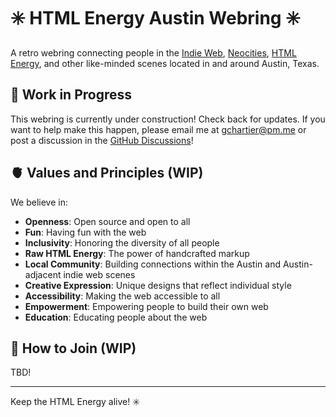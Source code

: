 # ✳️ HTML Energy Austin Webring ✳️

A retro webring connecting people in the [Indie Web](https://indieweb.org/), [Neocities](https://neocities.org/), [HTML Energy](https://html.energy), and other like-minded scenes located in and around Austin, Texas.

## 🚧 Work in Progress

This webring is currently under construction! Check back for updates. If you want to help make this happen, please email me at [gchartier@pm.me](mailto:gchartier@pm.me) or post a discussion in the [GitHub Discussions](https://github.com/gchartier/html-energy-austin-webring/discussions)!

## 🫀 Values and Principles (WIP)

We believe in:

- **Openness**: Open source and open to all
- **Fun**: Having fun with the web
- **Inclusivity**: Honoring the diversity of all people
- **Raw HTML Energy**: The power of handcrafted markup
- **Local Community**: Building connections within the Austin and Austin-adjacent indie web scenes
- **Creative Expression**: Unique designs that reflect individual style
- **Accessibility**: Making the web accessible to all
- **Empowerment**: Empowering people to build their own web
- **Education**: Educating people about the web

## 🤝 How to Join (WIP)

TBD!

---

Keep the HTML Energy alive! ✳️
